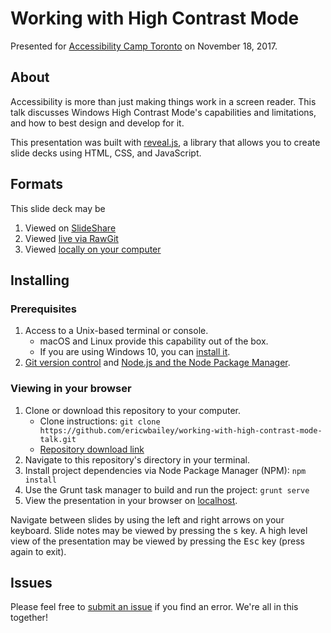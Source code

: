 # Working with High Contrast Mode

Presented for [Accessibility Camp Toronto](http://www.accessibilitycampto.org/) on November 18, 2017.


## About
Accessibility is more than just making things work in a screen reader. This talk discusses Windows High Contrast Mode's capabilities and limitations, and how to best design and develop for it.

This presentation was built with [reveal.js](http://lab.hakim.se/reveal-js/#/), a library that allows you to create slide decks using HTML, CSS, and JavaScript.


## Formats
This slide deck may be 

1. Viewed on [SlideShare](https://www.slideshare.net/EricBailey39/working-with-high-contrast-mode/EricBailey39/working-with-high-contrast-mode)
1. Viewed [live via RawGit](https://rawgit.com/ericwbailey/working-with-high-contrast-mode-talk/master/index.html)
1. Viewed [locally on your computer](#installing)


## Installing

### Prerequisites

1. Access to a Unix-based terminal or console.
    - macOS and Linux provide this capability out of the box.
    - If you are using Windows 10, you can [install it](https://msdn.microsoft.com/en-us/commandline/wsl/install-win10).
1. [Git version control](https://git-scm.com/downloads) and [Node.js and the Node Package Manager](https://nodejs.org/en/download/).

### Viewing in your browser

1. Clone or download this repository to your computer.
    - Clone instructions: `git clone https://github.com/ericwbailey/working-with-high-contrast-mode-talk.git`
    - [Repository download link](https://github.com/ericwbailey/working-with-high-contrast-mode-talk/archive/master.zip)
1. Navigate to this repository's directory in your terminal.
1. Install project dependencies via Node Package Manager (NPM): `npm install`
1. Use the Grunt task manager to build and run the project: `grunt serve`
1. View the presentation in your browser on [localhost](http://localhost:8000/).

Navigate between slides by using the left and right arrows on your keyboard. Slide notes may be viewed by pressing the <kbd>s</kbd> key. A high level view of the presentation may be viewed by pressing the <kbd>Esc</kbd> key (press again to exit).


## Issues
Please feel free to [submit an issue](https://github.com/ericwbailey/working-with-high-contrast-mode-talk/issues) if you find an error. We're all in this together!